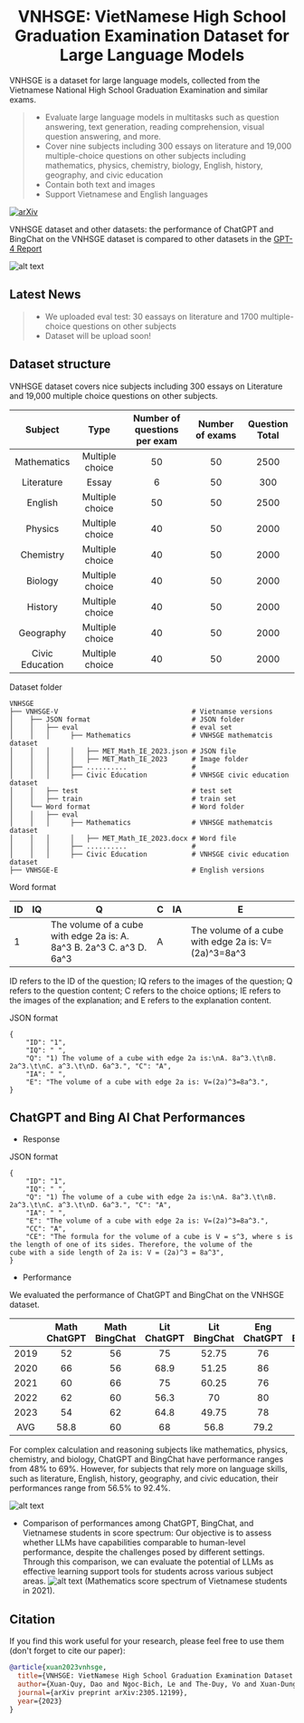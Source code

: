 
<div align="center">

<!-- TITLE -->
# VNHSGE: VietNamese High School Graduation Examination Dataset for Large Language Models

</div>

VNHSGE is a dataset for large language models, collected from the Vietnamese National High School Graduation Examination and similar
exams.

> * Evaluate large language models in multitasks such as question answering, text generation, reading comprehension, visual question answering, and more.
> * Cover nine subjects including 300 essays on literature and 19,000 multiple-choice questions on other subjects including mathematics, physics, chemistry, biology, English, history, geography, and civic education
> * Contain both text and images
> * Support Vietnamese and English languages 

[![arXiv](https://img.shields.io/badge/cs.LG-arXiv:2305.12199-b31b1b.svg)](https://arxiv.org/abs/2305.12199)


VNHSGE dataset and other datasets:  the performance of ChatGPT and BingChat on the VNHSGE dataset is compared to other datasets in
the [GPT-4 Report](https://openai.com/research/gpt-4)


![alt text](https://github.com/Xdao85/VNHSGE/blob/main/Figures/VNHSGE_other_dataset.png?raw=true)

## Latest News
> * We uploaded eval test: 30 eassays on literature and 1700 multiple-choice questions on other subjects
> * Dataset will be upload soon!
> 
<!--- We will update evaluation set including 30 essay on literature and 1700 multiple choice questions one other subjects [5/30/2023] -->
<!-- SETUP -->
## Dataset structure
VNHSGE dataset covers nice subjects including 300 essays on Literature and 19,000 multiple choice questions on other subjects. 

Subject | Type | Number of questions per exam | Number of exams | Question Total 
| :---: | :---: | :---: | :---: | :---:
Mathematics | Multiple choice | 50 | 50 | 2500
Literature | Essay | 6  | 50 | 300
English | Multiple choice | 50 | 50 | 2500
Physics | Multiple choice | 40 | 50 | 2000
Chemistry | Multiple choice | 40 | 50 | 2000
Biology | Multiple choice | 40 | 50 | 2000
History | Multiple choice | 40 | 50 | 2000
Geography | Multiple choice | 40 | 50 | 2000
Civic Education | Multiple choice | 40 | 50 | 2000

Dataset folder

    VNHSGE
    ├── VNHSGE-V                                 # Vietnamse versions
    │    ├── JSON format                         # JSON folder                            
    │    │   ├── eval                            # eval set
    │    │   │     ├── Mathematics               # VNHSGE mathematcis dataset
    │    │   │     │   ├── MET_Math_IE_2023.json # JSON file     
    │    │   │     │   ├── MET_Math_IE_2023      # Image folder
    │    │   │     ├── ..........                # 
    │    │   │     ├── Civic Education           # VNHSGE civic education dataset
    │    │   ├── test                            # test set
    │    │   ├── train                           # train set
    │    └── Word format                         # Word folder                            
    │    │   ├── eval                   
    │    │   │     ├── Mathematics               # VNHSGE mathematcis dataset
    │    │   │     │   ├── MET_Math_IE_2023.docx # Word file 
    │    │   │     ├── ..........                # 
    │    │   │     ├── Civic Education           # VNHSGE civic education dataset
    ├── VNHSGE-E                                 # English versions



Word format

| ID | IQ | Q | C | IA | E |
|---|---|---|---|---|---|
| 1 |  | The volume of a cube with edge 2a is:  A. 8a^3  B. 2a^3  C. a^3  D. 6a^3 | A |  | The volume of a cube with edge 2a is:   V=(2a)^3=8a^3 |

ID refers to the ID of the question; IQ refers to the images of the question; Q refers to the question content; C refers to the choice options; IE refers to the images of the explanation; and E refers to the explanation content.

JSON format

    { 
        "ID": "1", 
        "IQ": " ", 
        "Q": "1) The volume of a cube with edge 2a is:\nA. 8a^3.\t\nB. 2a^3.\t\nC. a^3.\t\nD. 6a^3.", "C": "A", 
        "IA": " ", 
        "E": "The volume of a cube with edge 2a is: V=(2a)^3=8a^3.",
    }

<!-- LLMs Performance -->
## ChatGPT and Bing AI Chat Performances
* Response

JSON format

    { 
        "ID": "1", 
        "IQ": " ", 
        "Q": "1) The volume of a cube with edge 2a is:\nA. 8a^3.\t\nB. 2a^3.\t\nC. a^3.\t\nD. 6a^3.", "C": "A", 
        "IA": " ", 
        "E": "The volume of a cube with edge 2a is: V=(2a)^3=8a^3.", 
        "CC": "A", 
        "CE": "The formula for the volume of a cube is V = s^3, where s is the length of one of its sides. Therefore, the volume of the
    cube with a side length of 2a is: V = (2a)^3 = 8a^3", 
    }

* Performance

We evaluated the performance of ChatGPT and BingChat on the VNHSGE dataset. 

|  | Math ChatGPT | Math BingChat | Lit ChatGPT | Lit BingChat | Eng ChatGPT | Eng BingChat | Phy ChatGPT | Phy BingChat | Che ChatGPT | Che BingChat | Bio ChatGPT | Bio BingChat | His ChatGPT | His BingChat | Geo ChatGPT | Geo BingChat | Civ ChatGPT | Civ BingChat |
|:---:|:---:|:---:|:---:|:---:|:---:|:---:|:---:|:---:|:---:|:---:|:---:|:---:|:---:|:---:|:---:|:---:|:---:|:---:|
| 2019 | 52 | 56 | 75 | 52.75 | 76 | 92 | 60 | 55 | 40 | 55 | 60 | 67.5 | 42.5 | 82.5 | 50 | 75 | 60 | 75 |
| 2020 | 66 | 56 | 68.9 | 51.25 | 86 | 96 | 62.5 | 67.5 | 42.5 | 57.5 | 60 | 72.5 | 47.5 | 85 | 52.5 | 70 | 70 | 87.5 |
| 2021 | 60 | 66 | 75 | 60.25 | 76 | 86 | 60 | 67.5 | 62.5 | 50 | 52.5 | 67.5 | 55 | 90 | 75 | 82.5 | 62.5 | 92.5 |
| 2022 | 62 | 60 | 56.3 | 70 | 80 | 94 | 65 | 67.5 | 47.5 | 47.5 | 57.5 | 72.5 | 60 | 92.5 | 62.5 | 85 | 82.5 | 90 |
| 2023 | 54 | 62 | 64.8 | 49.75 | 78 | 94 | 57.5 | 72.5 | 47.5 | 52.5 | 60 | 65 | 77.5 | 92.5 | 67.5 | 85 | 77.5 | 82.5 |
| AVG | 58.8 | 60 | 68 | 56.8 | 79.2 | 92.4 | 61 | 66 | 48 | 52.8 | 58 | 69 | 56.5 | 88.5 | 61.5 | 79.5 | 70.5 | 85.5 | 


For complex calculation and reasoning subjects like mathematics, physics, chemistry, and biology, ChatGPT and BingChat have performance ranges from 48% to 69%. However, for subjects that rely more on language skills, such as literature, English, history, geography, and civic education, their performances range from 56.5% to 92.4%.

![alt text](https://github.com/Xdao85/VNHSGE/blob/main/Figures/Performance.png?raw=true)

* Comparison of performances among ChatGPT, BingChat, and Vietnamese students in score spectrum: Our objective is to assess whether LLMs have capabilities comparable to human-level performance, despite the challenges posed by different settings. Through this comparison, we can evaluate the potential of LLMs as effective learning support tools for students across various subject areas. 
![alt text](https://github.com/Xdao85/VNHSGE/blob/main/Figures/Vietnamese_student_score_spectrum.png?raw=true)
  (Mathematics score spectrum of Vietnamese students in 2021).
  
<!-- CITATION -->
## Citation

If you find this work useful for your research, please feel free to use them (don't forget to cite our paper):

```bibtex
@article{xuan2023vnhsge,
  title={VNHSGE: VietNamese High School Graduation Examination Dataset for Large Language Models},
  author={Xuan-Quy, Dao and Ngoc-Bich, Le and The-Duy, Vo and Xuan-Dung, Phan and Bac-Bien, Ngo and Van-Tien, Nguyen and Thi-My-Thanh, Nguyen and Hong-Phuoc, Nguyen},
  journal={arXiv preprint arXiv:2305.12199},
  year={2023}
}
```

